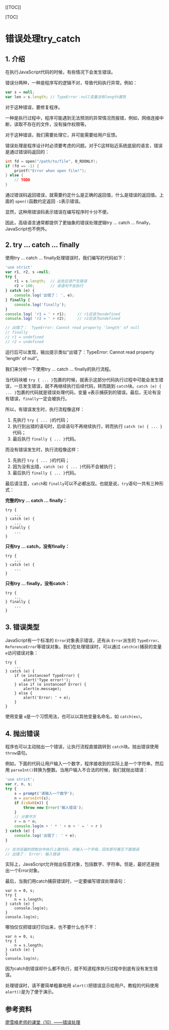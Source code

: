 [[TOC]]

[TOC]

# 错误处理try_catch

## 1. 介绍

在执行JavaScript代码的时候，有些情况下会发生错误。

错误分两种，一种是程序写的逻辑不对，导致代码执行异常。例如：

```javascript
var s = null;
var len = s.length; // TypeError：null变量没有length属性
```

对于这种错误，要修复程序。

一种是执行过程中，程序可能遇到无法预测的异常情况而报错，例如，网络连接中断，读取不存在的文件，没有操作权限等。

对于这种错误，我们需要处理它，并可能需要给用户反馈。

错误处理是程序设计时必须要考虑的问题。对于C这样贴近系统底层的语言，错误是通过错误码返回的：

```c
int fd = open("/path/to/file", O_RDONLY);
if (fd == -1) {
    printf("Error when open file!");
} else {
    // TODO
}
```

通过错误码返回错误，就需要约定什么是正确的返回值，什么是错误的返回值。上面的 `open()`函数约定返回 `-1`表示错误。

显然，这种用错误码表示错误在编写程序时十分不便。

因此，高级语言通常都提供了更抽象的错误处理逻辑try ... catch ... finally，JavaScript也不例外。

## 2. try ... catch ... finally

使用try ... catch ... finally处理错误时，我们编写的代码如下：

```javascript
'use strict'
var r1, r2, s =null;
try {
    r1 = s.length; 	// 此处应该产生错误
    r2 = 100;		// 该语句不会执行
} catch (e) {
    console.log('出错了： ', e);
} finally {
    console.log('finally');
}
console.log( 'r1 = ' + r1);		// r1应该为undefined
console.log( 'r2 = ' + r2);		// r2应该为undefined

// 出错了：  TypeError: Cannot read property 'length' of null
// finally
// r1 = undefined
// r2 = undefined
```

运行后可以发现，输出提示类似“出错了：TypeError: Cannot read property 'length' of null”。

我们来分析一下使用try ... catch ... finally的执行流程。

当代码块被 `try { ... }`包裹的时候，就表示这部分代码执行过程中可能会发生错误，一旦发生错误，就不再继续执行后续代码，转而跳到 `catch`块。`catch (e) { ... }`包裹的代码就是错误处理代码，变量 `e`表示捕获到的错误。最后，无论有没有错误，`finally`一定会被执行。

所以，有错误发生时，执行流程像这样：

1. 先执行 `try { ... }`的代码；
2. 执行到出错的语句时，后续语句不再继续执行，转而执行 `catch (e) { ... }`代码；
3. 最后执行 `finally { ... }`代码。

而没有错误发生时，执行流程像这样：

1. 先执行 `try { ... }`的代码；
2. 因为没有出错，`catch (e) { ... }`代码不会被执行；
3. 最后执行 `finally { ... }`代码。

最后请注意，`catch`和 `finally`可以不必都出现。也就是说，`try`语句一共有三种形式：

**完整的try ... catch ... finally：**

```
try {
    ...
} catch (e) {
    ...
} finally {
    ...
}
```

**只有try ... catch，没有finally：**

```
try {
    ...
} catch (e) {
    ...
}
```

 **只有try ... finally，没有catch：**

```
try {
    ...
} finally {
    ...
}
```



## 3. 错误类型

JavaScript有一个标准的 `Error`对象表示错误，还有从 `Error`派生的 `TypeError`、`ReferenceError`等错误对象。我们在处理错误时，可以通过 `catch(e)`捕获的变量 `e`访问错误对象：

```
try {
    ...
} catch (e) {
    if (e instanceof TypeError) {
        alert('Type error!');
    } else if (e instanceof Error) {
        alert(e.message);
    } else {
        alert('Error: ' + e);
    }
}
```

使用变量 `e`是一个习惯用法，也可以以其他变量名命名，如 `catch(ex)`。

## 4. 抛出错误

程序也可以主动抛出一个错误，让执行流程直接跳转到 `catch`块。抛出错误使用 `throw`语句。

例如，下面的代码让用户输入一个数字，程序接收到的实际上是一个字符串，然后用 `parseInt()`转换为整数。当用户输入不合法的时候，我们就抛出错误：

```javascript
'use strict';
var r, n, s;
try {
    s = prompt('请输入一个数字');
    n = parseInt(s);
    if (isNaN(n)) {
        throw new Error('输入错误');
    }
    // 计算平方
    r = n * n;
    console.log(n + ' * ' + n + ' = ' + r )
} catch (e) {
    console.log('出错了： ' + e);
}

// 在浏览器的控制台中执行上面代码，并输入一个字母，回车即可看见下面错误
// 出错了： Error: 输入错误
```

实际上，JavaScript允许抛出任意对象，包括数字、字符串。但是，最好还是抛出一个Error对象。

最后，当我们用catch捕获错误时，一定要编写错误处理语句：

```
var n = 0, s;
try {
    n = s.length;
} catch (e) {
    console.log(e);
}
console.log(n);
```

哪怕仅仅把错误打印出来，也不要什么也不干：

```
var n = 0, s;
try {
    n = s.length;
} catch (e) {
}
console.log(n);
```

因为catch到错误却什么都不执行，就不知道程序执行过程中到底有没有发生错误。

处理错误时，请不要简单粗暴地用 `alert()`把错误显示给用户。教程的代码使用 `alert()`是为了便于演示。



## 参考资料

[廖雪峰老师的课堂（10）——错误处理](https://mp.weixin.qq.com/s/oJJNxgG95uoCOwkdv1k6ww)

